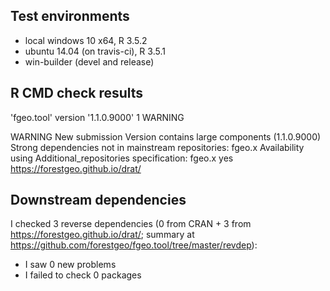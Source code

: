 ## Test environments

* local windows 10 x64, R 3.5.2
* ubuntu 14.04 (on travis-ci), R 3.5.1
* win-builder (devel and release)

## R CMD check results

'fgeo.tool' version '1.1.0.9000'
1 WARNING

WARNING
New submission
Version contains large components (1.1.0.9000)
Strong dependencies not in mainstream repositories:
  fgeo.x
Availability using Additional_repositories specification:
  fgeo.x   yes   https://forestgeo.github.io/drat/

## Downstream dependencies

I checked 3 reverse dependencies (0 from CRAN + 3 from <https://forestgeo.github.io/drat/>; summary at <https://github.com/forestgeo/fgeo.tool/tree/master/revdep>):

 * I saw 0 new problems
 * I failed to check 0 packages
